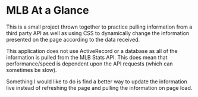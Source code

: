 # MLB At a Glance

This is a small project thrown together to practice pulling information from a third party API as well as using CSS to dynamically change the information presented on the page according to the data received.

This application does not use ActiveRecord or a database as all of the information is pulled from the MLB Stats API. This does mean that performance/speed is dependent upon the API requests (which can sometimes be slow).

Something I would like to do is find a better way to update the information live instead of refreshing the page and pulling the information on page load.